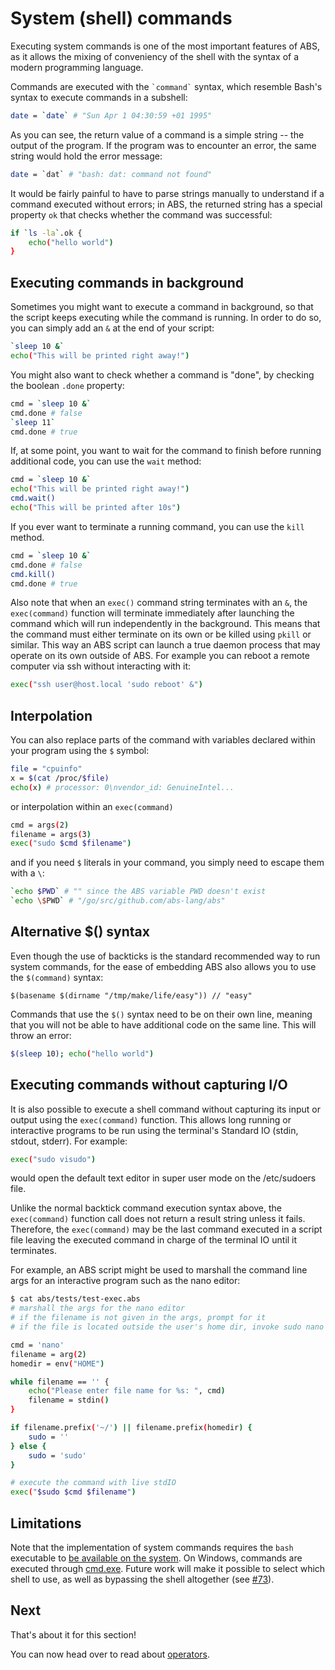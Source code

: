 # System (shell) commands

Executing system commands is one of the most important features
of ABS, as it allows the mixing of conveniency of the shell with
the syntax of a modern programming language.

Commands are executed with the `` `command` `` syntax,
which resemble Bash's syntax to execute commands in a subshell:

``` bash
date = `date` # "Sun Apr 1 04:30:59 +01 1995"
```

As you can see, the return value of a command is a simple
string -- the output of the program. If the program was to
encounter an error, the same string would hold the error
message:

``` bash
date = `dat` # "bash: dat: command not found"
```

It would be fairly painful to have to parse strings
manually to understand if a command executed without errors;
in ABS, the returned string has a special property `ok` that
checks whether the command was successful:

``` bash
if `ls -la`.ok {
    echo("hello world")
}
```

## Executing commands in background

Sometimes you might want to execute a command in
background, so that the script keeps executing
while the command is running. In order to do so,
you can simply add an `&` at the end of your script:

``` bash
`sleep 10 &`
echo("This will be printed right away!")
```

You might also want to check whether a command
is "done", by checking the boolean `.done` property:

``` bash
cmd = `sleep 10 &`
cmd.done # false
`sleep 11`
cmd.done # true
```

If, at some point, you want to wait for the command
to finish before running additional code, you can
use the `wait` method:

``` bash
cmd = `sleep 10 &`
echo("This will be printed right away!")
cmd.wait()
echo("This will be printed after 10s")
```

If you ever want to terminate a running command, you can
use the `kill` method.

``` bash
cmd = `sleep 10 &`
cmd.done # false
cmd.kill()
cmd.done # true
```
Also note that when an `exec()` command string terminates with an `&`, 
the `exec(command)` function will terminate immediately after launching
the command which will run independently in the background.
This means that the command must either terminate on its own or be killed
using `pkill` or similar. This way an ABS script can launch a true daemon
process that may operate on its own outside of ABS. For example you can
reboot a remote computer via ssh without interacting with it:
```bash
exec("ssh user@host.local 'sudo reboot' &")
```

## Interpolation

You can also replace parts of the command with variables
declared within your program using the `$` symbol:

``` bash
file = "cpuinfo"
x = $(cat /proc/$file)
echo(x) # processor: 0\nvendor_id: GenuineIntel...
```
or interpolation within an `exec(command)`
```bash
cmd = args(2)
filename = args(3)
exec("sudo $cmd $filename")
```

and if you need `$` literals in your command, you
simply need to escape them with a `\`:

``` bash
`echo $PWD` # "" since the ABS variable PWD doesn't exist
`echo \$PWD` # "/go/src/github.com/abs-lang/abs"
```

## Alternative $() syntax

Even though the use of backticks is the standard recommended
way to run system commands, for the ease of embedding ABS also
allows you to use the `$(command)` syntax:

```
$(basename $(dirname "/tmp/make/life/easy")) // "easy"
```

Commands that use the `$()` syntax need to be
on their own line, meaning that you will not
be able to have additional code on the same line.
This will throw an error:

``` bash
$(sleep 10); echo("hello world")
```

## Executing commands without capturing I/O

It is also possible to execute a shell command without capturing its
input or output using the `exec(command)` function. This allows long running
or interactive programs to be run using the terminal's Standard IO
(stdin, stdout, stderr). For example:

```bash
exec("sudo visudo")
```

would open the default text editor in super user mode on the /etc/sudoers file.

Unlike the normal backtick command execution syntax above,
the `exec(command)` function call does not return a result string unless it fails. 
Therefore, the `exec(command)` may be the last command executed in a script
file leaving the executed command in charge of the terminal IO until it
terminates.  

For example, an ABS script might be used to marshall the command line args
for an interactive program such as the nano editor:

``` bash
$ cat abs/tests/test-exec.abs
# marshall the args for the nano editor
# if the filename is not given in the args, prompt for it
# if the file is located outside the user's home dir, invoke sudo nano filename

cmd = 'nano'
filename = arg(2)
homedir = env("HOME")

while filename == '' {
    echo("Please enter file name for %s: ", cmd)
    filename = stdin()
}

if filename.prefix('~/') || filename.prefix(homedir) {
    sudo = ''
} else {
    sudo = 'sudo'
}

# execute the command with live stdIO
exec("$sudo $cmd $filename")
```

## Limitations

Note that the implementation of system commands
requires the `bash` executable to [be available on the system](https://github.com/abs-lang/abs/blob/5b5b0abf3115a5dd4dfe8485501f8765985ad0db/evaluator/evaluator.go#L696-L722).
On Windows, commands are executed through [cmd.exe](https://github.com/abs-lang/abs/blob/ee793641be09ad8572c3e913fef8468f69b0c0a2/evaluator/evaluator.go#L1101-L1103).
Future work will make it possible to select which shell to use,
as well as bypassing the shell altogether (see [#73](https://github.com/abs-lang/abs/issues/73)).

## Next

That's about it for this section!

You can now head over to read about [operators](/syntax/operators).